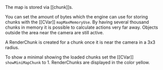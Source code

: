 The map is stored via [[chunk]]s.

You can set the amount of bytes which the engine can use for storing chunks with the [[CVar]] `mapMaxMemoryUse`. By having several thousand chunks in memory it is possible to calculate actions very far away. Objects outside the area near the camera are still active.

A RenderChunk is created for a chunk once it is near the camera in a 3x3 radius.

To show a minimal showing the loaded chunks set the [[CVar]] `showMiniMapChunk` to 1. RenderChunks are displayed in the color yellow.
